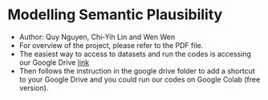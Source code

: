 # Modelling Semantic Plausibility

* Author: Quy Nguyen, Chi-Yih Lin and Wen Wen
* For overview of the project, please refer to the PDF file.
* The easiest way to access to datasets and run the codes is accessing our Google Drive [link]([https://](https://drive.google.com/drive/folders/1o2Wiw5T8BGaOIljQR7orY4AktXcqRGa0?usp=sharing)https://drive.google.com/drive/folders/1o2Wiw5T8BGaOIljQR7orY4AktXcqRGa0?usp=sharing) 
* Then follows the instruction in the google drive folder to add a shortcut to your Google Drive and you could run our codes on Google Colab (free version).
